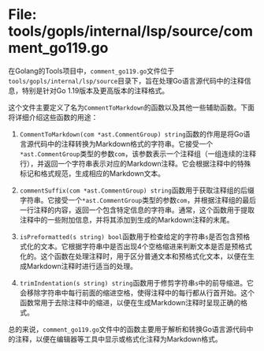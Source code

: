 # File: tools/gopls/internal/lsp/source/comment_go119.go

在Golang的Tools项目中，`comment_go119.go`文件位于`tools/gopls/internal/lsp/source`目录下，旨在处理Go语言源代码中的注释信息，特别是针对Go 1.19版本及更高版本的注释格式。

这个文件主要定义了名为`CommentToMarkdown`的函数以及其他一些辅助函数。下面将详细介绍这些函数的用途：

1. `CommentToMarkdown(com *ast.CommentGroup) string`函数的作用是将Go语言源代码中的注释转换为Markdown格式的字符串。它接受一个`*ast.CommentGroup`类型的参数`com`，该参数表示一个注释组（一组连续的注释行），并返回一个字符串表示对应的Markdown注释。它会根据注释中的特殊标记和格式规范，生成相应的Markdown文本。

2. `commentSuffix(com *ast.CommentGroup) string`函数用于获取注释组的后缀字符串。它接受一个`*ast.CommentGroup`类型的参数`com`，并根据注释组的最后一行注释的内容，返回一个包含特定信息的字符串。通常，这个函数用于提取注释中的一些附加信息，并将其添加到生成的Markdown注释的末尾。

3. `isPreformatted(s string) bool`函数用于检查给定的字符串`s`是否包含预格式化的文本。它根据字符串中是否出现4个空格缩进来判断文本是否是预格式化的。这个函数在处理注释时，用于区分普通文本和预格式化文本，以便在生成Markdown注释时进行适当的处理。

4. `trimIndentation(s string) string`函数用于修剪字符串`s`中的前导缩进。它会移除字符串中每行前面的缩进空格，使得注释中的每行都从行首开始。这个函数常用于去除注释中的缩进，以便在生成Markdown注释时呈现正确的格式。

总的来说，`comment_go119.go`文件中的函数主要用于解析和转换Go语言源代码中的注释，以便在编辑器等工具中显示或格式化注释为Markdown格式。

